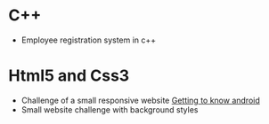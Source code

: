 # C++
- Employee registration system in c++

# Html5 and Css3
- Challenge of a small responsive website
<a href="https://gabbsprogramer.github.io/cursos/desafios/android.html">Getting to know android</a>
- Small website challenge with background styles
<a href="">

